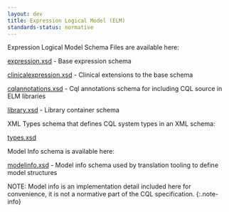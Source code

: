 ```yaml
---
layout: dev
title: Expression Logical Model (ELM)
standards-status: normative
---
```


Expression Logical Model Schema Files are available here:

<a href="elm/schema/expression.xsd">expression.xsd</a> - Base expression schema

<a href="elm/schema/clinicalexpression.xsd">clinicalexpression.xsd</a> - Clinical extensions to the base schema

<a href="elm/schema/cqlannotations.xsd">cqlannotations.xsd</a> - Cql annotations schema for including CQL source in ELM libraries

<a href="elm/schema/library.xsd">library.xsd</a> - Library container schema

XML Types schema that defines CQL system types in an XML schema:

<a href="elm/schema/types.xsd">types.xsd</a>

Model Info schema is available here:

<a href="elm/schema/modelinfo.xsd">modelinfo.xsd</a> - Model info schema used by translation tooling to define model structures

NOTE: Model info is an implementation detail included here for convenience, it is not a normative part of the CQL specification.
{:.note-info}
